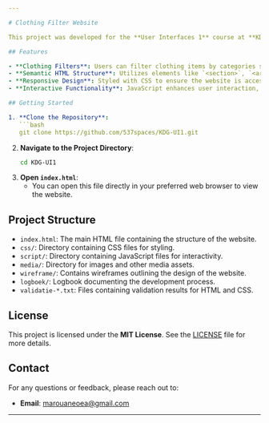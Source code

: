 ```yaml
---

# Clothing Filter Website

This project was developed for the **User Interfaces 1** course at **KDG Hogeschool**. The objective was to create a website using **HTML**, **CSS**, and **JavaScript** that allows users to filter clothing items based on various criteria.

## Features

- **Clothing Filters**: Users can filter clothing items by categories such as type, size, color, and price.
- **Semantic HTML Structure**: Utilizes elements like `<section>`, `<article>`, and `<aside>` for a well-structured layout.
- **Responsive Design**: Styled with CSS to ensure the website is accessible on various devices.
- **Interactive Functionality**: JavaScript enhances user interaction, enabling dynamic filtering and other interactive features.

## Getting Started

1. **Clone the Repository**:
   ```bash
   git clone https://github.com/537spaces/KDG-UI1.git
   ```
2. **Navigate to the Project Directory**:
   ```bash
   cd KDG-UI1
   ```
3. **Open `index.html`**:
   - You can open this file directly in your preferred web browser to view the website.

## Project Structure

- `index.html`: The main HTML file containing the structure of the website.
- `css/`: Directory containing CSS files for styling.
- `script/`: Directory containing JavaScript files for interactivity.
- `media/`: Directory for images and other media assets.
- `wireframe/`: Contains wireframes outlining the design of the website.
- `logboek/`: Logbook documenting the development process.
- `validatie-*.txt`: Files containing validation results for HTML and CSS.

## License

This project is licensed under the **MIT License**. See the [LICENSE](LICENSE) file for more details.

## Contact

For any questions or feedback, please reach out to:

- **Email**: marouaneoea@gmail.com

---
```


